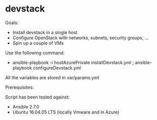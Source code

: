 # devstack
Goals:
- Install devstack in a single host
- Configure OpenStack with networks, subnets, security groups, ...
- Spin up a couple of VMs

Use the following command:
- ansible-playbook -i hostAzurePrivate installDevstack.yml ; ansible-playbook configureDevstack.yml

All the variables are stored in var/params.yml

Prerequisites:

Script has been tested against:
- Ansible 2.7.0
- Ubuntu 16.04.05 LTS (locally Vmware and in Azure)

